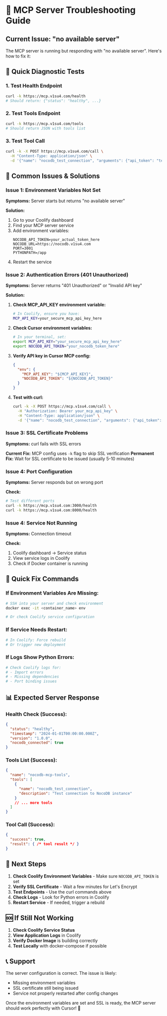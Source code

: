 # 🔧 MCP Server Troubleshooting Guide

## Current Issue: "no available server"

The MCP server is running but responding with "no available server". Here's how to fix it:

## 🧪 Quick Diagnostic Tests

### 1. Test Health Endpoint
```bash
curl -k https://mcp.v1su4.com/health
# Should return: {"status": "healthy", ...}
```

### 2. Test Tools Endpoint
```bash
curl -k https://mcp.v1su4.com/tools
# Should return JSON with tools list
```

### 3. Test Tool Call
```bash
curl -k -X POST https://mcp.v1su4.com/call \
  -H "Content-Type: application/json" \
  -d '{"name": "nocodb_test_connection", "arguments": {"api_token": "test"}}'
```

## 🚨 Common Issues & Solutions

### Issue 1: Environment Variables Not Set
**Symptoms:** Server starts but returns "no available server"

**Solution:**
1. Go to your Coolify dashboard
2. Find your MCP server service
3. Add environment variables:
   ```
   NOCODB_API_TOKEN=your_actual_token_here
   NOCODB_URL=https://nocodb.v1su4.com
   PORT=3001
   PYTHONPATH=/app
   ```
4. Restart the service

### Issue 2: Authentication Errors (401 Unauthorized)
**Symptoms:** Server returns "401 Unauthorized" or "Invalid API key"

**Solution:**
1. **Check MCP_API_KEY environment variable:**
   ```bash
   # In Coolify, ensure you have:
   MCP_API_KEY=your_secure_mcp_api_key_here
   ```

2. **Check Cursor environment variables:**
   ```bash
   # In your terminal, set:
   export MCP_API_KEY="your_secure_mcp_api_key_here"
   export NOCODB_API_TOKEN="your_nocodb_token_here"
   ```

3. **Verify API key in Cursor MCP config:**
   ```json
   {
     "env": {
       "MCP_API_KEY": "${MCP_API_KEY}",
       "NOCODB_API_TOKEN": "${NOCODB_API_TOKEN}"
     }
   }
   ```

4. **Test with curl:**
   ```bash
   curl -k -X POST https://mcp.v1su4.com/call \
     -H "Authorization: Bearer your_mcp_api_key" \
     -H "Content-Type: application/json" \
     -d '{"name": "nocodb_test_connection", "arguments": {"api_token": "test"}}'
   ```

### Issue 3: SSL Certificate Problems
**Symptoms:** curl fails with SSL errors

**Current Fix:** MCP config uses `-k` flag to skip SSL verification
**Permanent Fix:** Wait for SSL certificate to be issued (usually 5-10 minutes)

### Issue 4: Port Configuration
**Symptoms:** Server responds but on wrong port

**Check:**
```bash
# Test different ports
curl -k https://mcp.v1su4.com:3000/health
curl -k https://mcp.v1su4.com:8000/health
```

### Issue 4: Service Not Running
**Symptoms:** Connection timeout

**Check:**
1. Coolify dashboard → Service status
2. View service logs in Coolify
3. Check if Docker container is running

## 🔧 Quick Fix Commands

### If Environment Variables Are Missing:
```bash
# SSH into your server and check environment
docker exec -it <container_name> env

# Or check Coolify service configuration
```

### If Service Needs Restart:
```bash
# In Coolify: Force rebuild
# Or trigger new deployment
```

### If Logs Show Python Errors:
```bash
# Check Coolify logs for:
# - Import errors
# - Missing dependencies
# - Port binding issues
```

## 📊 Expected Server Response

### Health Check (Success):
```json
{
  "status": "healthy",
  "timestamp": "2024-01-01T00:00:00.000Z",
  "version": "1.0.0",
  "nocodb_connected": true
}
```

### Tools List (Success):
```json
{
  "name": "nocodb-mcp-tools",
  "tools": [
    {
      "name": "nocodb_test_connection",
      "description": "Test connection to NocoDB instance"
    }
    // ... more tools
  ]
}
```

### Tool Call (Success):
```json
{
  "success": true,
  "result": { /* tool result */ }
}
```

## 🎯 Next Steps

1. **Check Coolify Environment Variables** - Make sure `NOCODB_API_TOKEN` is set
2. **Verify SSL Certificate** - Wait a few minutes for Let's Encrypt
3. **Test Endpoints** - Use the curl commands above
4. **Check Logs** - Look for Python errors in Coolify
5. **Restart Service** - If needed, trigger a rebuild

## 🆘 If Still Not Working

1. **Check Coolify Service Status**
2. **View Application Logs** in Coolify
3. **Verify Docker Image** is building correctly
4. **Test Locally** with docker-compose if possible

## 📞 Support

The server configuration is correct. The issue is likely:
- Missing environment variables
- SSL certificate still being issued
- Service not properly restarted after config changes

Once the environment variables are set and SSL is ready, the MCP server should work perfectly with Cursor! 🚀

